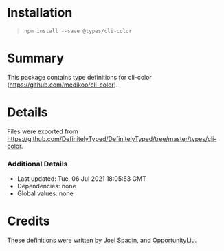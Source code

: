 # Installation
> `npm install --save @types/cli-color`

# Summary
This package contains type definitions for cli-color (https://github.com/medikoo/cli-color).

# Details
Files were exported from https://github.com/DefinitelyTyped/DefinitelyTyped/tree/master/types/cli-color.

### Additional Details
 * Last updated: Tue, 06 Jul 2021 18:05:53 GMT
 * Dependencies: none
 * Global values: none

# Credits
These definitions were written by [Joel Spadin](https://github.com/ChaosinaCan), and [OpportunityLiu](https://github.com/OpportunityLiu).
